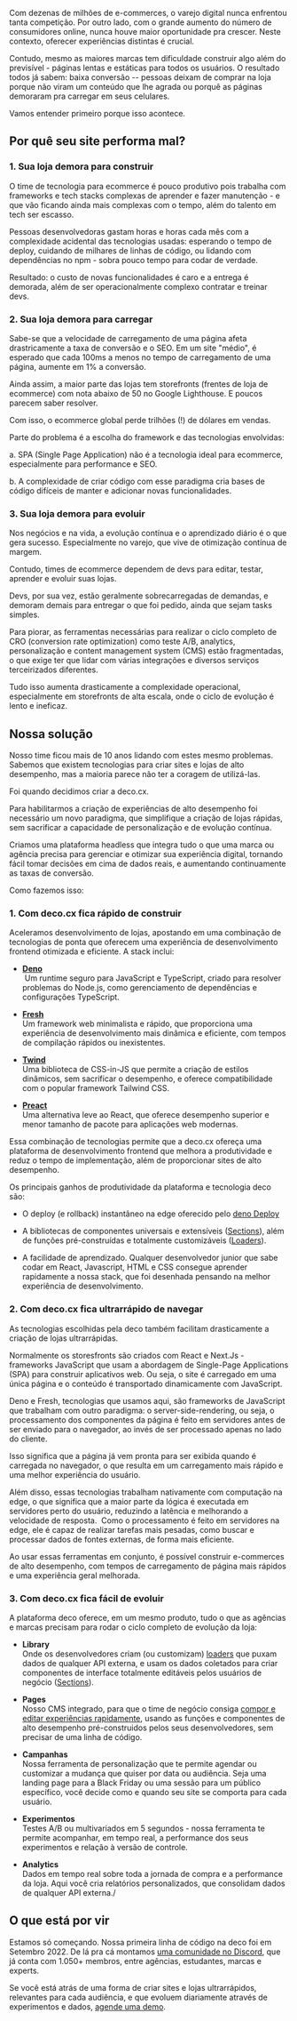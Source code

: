 Com dezenas de milhões de e-commerces, o varejo digital nunca enfrentou tanta competição. Por outro lado, com o grande aumento do número de consumidores online, nunca houve maior oportunidade pra crescer. Neste contexto, oferecer experiências distintas é crucial.

Contudo, mesmo as maiores marcas tem dificuldade construir algo além do previsível - páginas lentas e estáticas para todos os usuários. O resultado todos já sabem: baixa conversão -- pessoas deixam de comprar na loja porque não viram um conteúdo que lhe agrada ou porquê as páginas demoraram pra carregar em seus celulares.

Vamos entender primeiro porque isso acontece.


Por quê seu site performa mal?
-------------

### 1. Sua loja demora para construir

O time de tecnologia para ecommerce é pouco produtivo pois trabalha com frameworks e tech stacks complexas de aprender e fazer manutenção - e que vão ficando ainda mais complexas com o tempo, além do talento em tech ser escasso.

Pessoas desenvolvedoras gastam horas e horas cada mês com a complexidade acidental das tecnologias usadas: esperando o tempo de deploy, cuidando de milhares de linhas de código, ou lidando com dependências no npm - sobra pouco tempo para codar de verdade.

Resultado: o custo de novas funcionalidades é caro e a entrega é demorada, além de ser operacionalmente complexo contratar e treinar devs.


### 2. Sua loja demora para carregar

Sabe-se que a velocidade de carregamento de uma página afeta drastricamente a taxa de conversão e o SEO. Em um site "médio", é esperado que cada 100ms a menos no tempo de carregamento de uma página, aumente em 1% a conversão.

Ainda assim, a maior parte das lojas tem storefronts (frentes de loja de ecommerce) com nota abaixo de 50 no Google Lighthouse. E poucos parecem saber resolver.

Com isso, o ecommerce global perde trilhões (!) de dólares em vendas.

Parte do problema é a escolha do framework e das tecnologias envolvidas:

a.  SPA (Single Page Application) não é a tecnologia ideal para ecommerce, especialmente para performance e SEO.

b.  A complexidade de criar código com esse paradigma cria bases de código difíceis de manter e adicionar novas funcionalidades.


### 3. Sua loja demora para evoluir

Nos negócios e na vida, a evolução contínua e o aprendizado diário é o que gera sucesso. Especialmente no varejo, que vive de otimização contínua de margem.

Contudo, times de ecommerce dependem de devs para editar, testar, aprender e evoluir suas lojas.

Devs, por sua vez, estão geralmente sobrecarregadas de demandas, e demoram demais para entregar o que foi pedido, ainda que sejam tasks simples.

Para piorar, as ferramentas necessárias para realizar o ciclo completo de CRO (conversion rate optimization) como teste A/B, analytics, personalização e content management system (CMS) estão fragmentadas, o que exige ter que lidar com várias integrações e diversos serviços terceirizados diferentes.

Tudo isso aumenta drasticamente a complexidade operacional, especialmente em storefronts de alta escala, onde o ciclo de evolução é lento e ineficaz.


Nossa solução
-------------

Nosso time ficou mais de 10 anos lidando com estes mesmo problemas. Sabemos que existem tecnologias para criar sites e lojas de alto desempenho, mas a maioria parece não ter a coragem de utilizá-las.

Foi quando decidimos criar a deco.cx.

Para habilitarmos a criação de experiências de alto desempenho foi necessário um novo paradigma, que simplifique a criação de lojas rápidas, sem sacrificar a capacidade de personalização e de evolução contínua.

Criamos uma plataforma headless que integra tudo o que uma marca ou agência precisa para gerenciar e otimizar sua experiência digital, tornando fácil tomar decisões em cima de dados reais, e aumentando continuamente as taxas de conversão.

Como fazemos isso:


### 1. Com deco.cx fica rápido de construir

Aceleramos desenvolvimento de lojas, apostando em uma combinação de tecnologias de ponta que oferecem uma experiência de desenvolvimento frontend otimizada e eficiente. A stack inclui:

- [**Deno**](https://deno.land)\
 Um runtime seguro para JavaScript e TypeScript, criado para resolver problemas do Node.js, como gerenciamento de dependências e configurações TypeScript.

- [**Fresh**](https://fresh.deno.dev)\
Um framework web minimalista e rápido, que proporciona uma experiência de desenvolvimento mais dinâmica e eficiente, com tempos de compilação rápidos ou inexistentes.

- **[Twind](https://twind.dev)**\
Uma biblioteca de CSS-in-JS que permite a criação de estilos dinâmicos, sem sacrificar o desempenho, e oferece compatibilidade com o popular framework Tailwind CSS.

- **[Preact](https://deno.land)**\
Uma alternativa leve ao React, que oferece desempenho superior e menor tamanho de pacote para aplicações web modernas.

Essa combinação de tecnologias permite que a deco.cx ofereça uma plataforma de desenvolvimento frontend que melhora a produtividade e reduz o tempo de implementação, além de proporcionar sites de alto desempenho.

Os principais ganhos de produtividade da plataforma e tecnologia deco são:

-   O deploy (e rollback) instantâneo na edge oferecido pelo [deno Deploy](https://deno.com/deploy)

-   A bibliotecas de componentes universais e extensíveis ([Sections](https://www.deco.cx/docs/en/concepts/section)), além de funções pré-construídas e totalmente customizáveis ([Loaders](https://www.deco.cx/docs/en/concepts/loader)).

-   A facilidade de aprendizado. Qualquer desenvolvedor junior que sabe codar em React, Javascript, HTML e CSS consegue aprender rapidamente a nossa stack, que foi desenhada pensando na melhor experiência de desenvolvimento.


### 2. Com deco.cx fica ultrarrápido de navegar

As tecnologias escolhidas pela deco também facilitam drasticamente a criação de lojas ultrarrápidas.

Normalmente os storesfronts são criados com React e Next.Js - frameworks JavaScript que usam a abordagem de Single-Page Applications (SPA) para construir aplicativos web. Ou seja, o site é carregado em uma única página e o conteúdo é transportado dinamicamente com JavaScript.

Deno e Fresh, tecnologias que usamos aqui, são frameworks de JavaScript que trabalham com outro paradigma: o server-side-rendering, ou seja, o processamento dos componentes da página é feito em servidores antes de ser enviado para o navegador, ao invés de ser processado apenas no lado do cliente.

Isso significa que a página já vem pronta para ser exibida quando é carregada no navegador, o que resulta em um carregamento mais rápido e uma melhor experiência do usuário.

Além disso, essas tecnologias trabalham nativamente com computação na edge, o que significa que a maior parte da lógica é executada em servidores perto do usuário, reduzindo a latência e melhorando a velocidade de resposta.  Como o processamento é feito em servidores na edge, ele é capaz de realizar tarefas mais pesadas, como buscar e processar dados de fontes externas, de forma mais eficiente.

Ao usar essas ferramentas em conjunto, é possível construir e-commerces de alto desempenho, com tempos de carregamento de página mais rápidos e uma experiência geral melhorada.


### 3. Com deco.cx fica fácil de evoluir

A plataforma deco oferece, em um mesmo produto, tudo o que as agências e marcas precisam para rodar o ciclo completo de evolução da loja:

- **Library**\
Onde os desenvolvedores criam (ou customizam) [loaders](https://www.deco.cx/docs/en/concepts/loader) que puxam dados de qualquer API externa, e usam os dados coletados para criar componentes de interface totalmente editáveis pelos usuários de negócio ([Sections](https://www.deco.cx/docs/en/concepts/section)).

- **Pages**\
Nosso CMS integrado, para que o time de negócio consiga [compor e editar experiências rapidamente](https://www.deco.cx/docs/en/concepts/page), usando as funções e componentes de alto desempenho pré-construidos pelos seus desenvolvedores, sem precisar de uma linha de código.

- **Campanhas**\
Nossa ferramenta de personalização que te permite agendar ou customizar a mudança que quiser por data ou audiência. Seja uma landing page para a Black Friday ou uma sessão para um público específico, você decide como e quando seu site se comporta para cada usuário.

- **Experimentos**\
Testes A/B ou multivariados em 5 segundos - nossa ferramenta te permite acompanhar, em tempo real, a performance dos seus experimentos e relação à versão de controle.

- **Analytics**\
Dados em tempo real sobre toda a jornada de compra e a performance da loja. Aqui você cria relatórios personalizados, que consolidam dados de qualquer API externa./


O que está por vir
-------------

Estamos só começando. Nossa primeira linha de código na deco foi em Setembro 2022. De lá pra cá montamos [uma comunidade no Discord](http://deco.cx/discord), que já conta com 1.050+ membros, entre agências, estudantes, marcas e experts.

Se você está atrás de uma forma de criar sites e lojas ultrarrápidos, relevantes para cada audiência, e que evoluem diariamente através de experimentos e dados, [agende uma demo](http://deco.cx).
